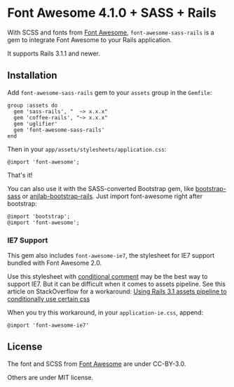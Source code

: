 # Font Awesome 4.1.0 + SASS + Rails

With SCSS and fonts from [Font Awesome](http://fortawesome.github.com/Font-Awesome), `font-awesome-sass-rails` is a gem to integrate Font Awesome to your Rails application.

It supports Rails 3.1.1 and newer.

## Installation

Add `font-awesome-sass-rails` gem to your `assets` group in the `Gemfile`:

    group :assets do
      gem 'sass-rails', "  ~> x.x.x"
      gem 'coffee-rails', "~> x.x.x"
      gem 'uglifier'
      gem 'font-awesome-sass-rails'
    end

Then in your `app/assets/stylesheets/application.css`:

    @import 'font-awesome';

That's it!

You can also use it with the SASS-converted Bootstrap gem, like [bootstrap-sass](https://github.com/thomas-mcdonald/bootstrap-sass) or [anjlab-bootstrap-rails](https://github.com/anjlab/bootstrap-rails). Just import font-awesome right after bootstrap:

    @import 'bootstrap';
    @import 'font-awesome';

### IE7 Support

This gem also includes `font-awesome-ie7`, the stylesheet for IE7 support bundled with Font Awesome 2.0.

Use this stylesheet with [conditional comment](http://en.wikipedia.org/wiki/Conditional_comment) may be the best way to support IE7. But it can be difficult when it comes to assets pipeline. See this article on StackOverflow for a workaround: [Using Rails 3.1 assets pipeline to conditionally use certain css](http://stackoverflow.com/questions/7134034/using-rails-3-1-assets-pipeline-to-conditionally-use-certain-css)

When you try this workaround, in your `application-ie.css`, append:

    @import 'font-awesome-ie7'

## License

The font and SCSS from [Font Awesome](http://fortawesome.github.com/Font-Awesome)  are under CC-BY-3.0.

Others are under MIT license.
